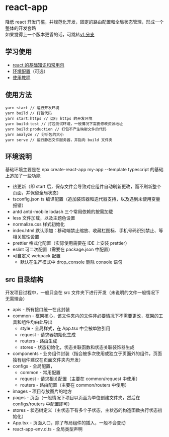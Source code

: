 # react-app

降低 react 开发门槛，并规范化开发，固定的路由配置和全局状态管理，形成一个整体的开发套路<br>
如果觉得上一个版本更香的话，可跳转[v1 分支](https://github.com/dyb881/react-app/tree/v1)<br>

## 学习使用

- [react 的基础知识和常用包](https://github.com/dyb881/recommended)
- [环境配置](https://github.com/dyb881/react-app/blob/master/SETTING.md)（可选）
- [使用教程](https://github.com/dyb881/react-app/blob/master/TUTORIAL.md)

## 使用方法

```
yarn start // 运行开发环境
yarn build // 打包代码
yarn start:https // 运行 https 的开发环境
yarn build:test // 打包测试环境，一般情况下需要修改资源地址
yarn build:production // 打包不产生映射文件的代码
yarn analyze // 分析包的大小
yarn serve // 运行静态文件服务器，并指向 build 文件夹
```

## 环境说明

基础环境主要是在 npx create-react-app my-app --template typescript 的基础上追加了一些功能

- 热更新（即 start 后，保存文件会导致对应组件自动刷新更改，而不刷新整个页面，并保留全局状态）
- tsconfig.json ts 编译配置（追加装饰器和迭代器支持，以及遇到未使用变量报错）
- antd antd-mobile lodash 三个常用依赖的按需加载
- less 文件加载，以及主题色设置
- normalize.css 样式初始化
- index.html 默认添加：移动端禁止缩放、收藏栏图标、手机号码识别禁止、等相关属性设置
- prettier 格式化配置（实际使用需要在 IDE 上安装 prettier）
- eslint 可二次配置（需要在 package.json 中配置）
- 可自定义 webpack 配置
  - 默认在生产模式中 drop_console 删除 console 语句

## src 目录结构

开发项目过程中，一般只会在 src 文件夹下进行开发（未说明的文件一般情况下无需理会）

- apis - 所有接口统一在此封装
- common - 框架核心，该文件夹内的文件非必要情况下不需要更改，框架的工具和组件均由此导出
  - style - 全局样式，在 App.tsx 中会被单独引用
  - request - 请求器初始化生成
  - routers - 路由生成
  - stores - 状态初始化，状态关联函数和状态关联装饰器生成
- components - 业务组件封装（指会被多次使用或独立于页面外的组件，页面独有组件建议在页面文件夹内开发）
- configs - 全局配置，
  - common - 常用配置
  - request - 请求相关配置（主要在 common/request 中使用）
  - routers - 路由配置（主要在 common/routers 中使用）
- images - 项目存放图片的地方
- pages - 页面（一般情况下项目以页面为单位创建文件夹，然后在 configs/routers 中配置即可）
- stores - 状态树定义（主状态下有多个子状态，主状态的构造函数执行状态初始化）
- App.tsx - 页面入口，除了布局组件的插入，一般不会变动
- react-app-env.d.ts - 全局类型声明
